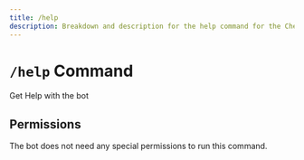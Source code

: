 ```yaml
---
title: /help
description: Breakdown and description for the help command for the Chewbotcca Discord bot
---
```


# `/help` Command

Get Help with the bot

## Permissions

The bot does not need any special permissions to run this command.
